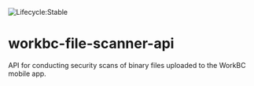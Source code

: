 ![Lifecycle:Stable](https://img.shields.io/badge/Lifecycle-Stable-97ca00)
# workbc-file-scanner-api
API for conducting security scans of binary files uploaded to the WorkBC mobile app.
